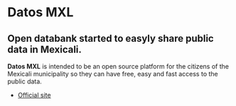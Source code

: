 # Datos MXL
## Open databank started to easyly share public data in Mexicali.

**Datos MXL** is intended to be an open source platform for the citizens of the Mexicali municipality so they can have free, easy and fast access to the public data.

* [Official site](http://datosmxl.com/)
